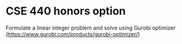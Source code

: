 # CSE 440 honors option

Formulate a linear integer problem and solve using Gurobi optimizer (https://www.gurobi.com/products/gurobi-optimizer/)
